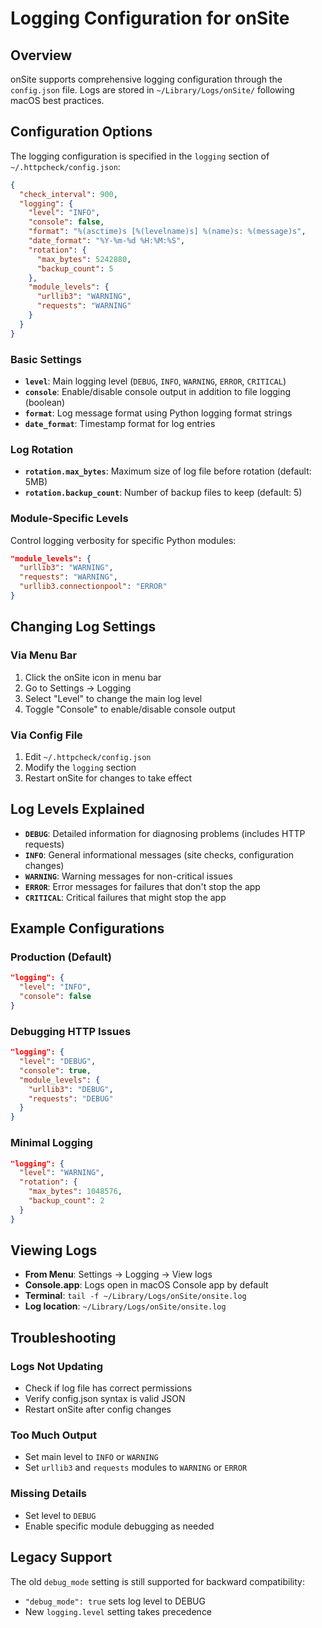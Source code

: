 # Logging Configuration for onSite

## Overview

onSite supports comprehensive logging configuration through the `config.json` file. Logs are stored in `~/Library/Logs/onSite/` following macOS best practices.

## Configuration Options

The logging configuration is specified in the `logging` section of `~/.httpcheck/config.json`:

```json
{
  "check_interval": 900,
  "logging": {
    "level": "INFO",
    "console": false,
    "format": "%(asctime)s [%(levelname)s] %(name)s: %(message)s",
    "date_format": "%Y-%m-%d %H:%M:%S",
    "rotation": {
      "max_bytes": 5242880,
      "backup_count": 5
    },
    "module_levels": {
      "urllib3": "WARNING",
      "requests": "WARNING"
    }
  }
}
```

### Basic Settings

- **`level`**: Main logging level (`DEBUG`, `INFO`, `WARNING`, `ERROR`, `CRITICAL`)
- **`console`**: Enable/disable console output in addition to file logging (boolean)
- **`format`**: Log message format using Python logging format strings
- **`date_format`**: Timestamp format for log entries

### Log Rotation

- **`rotation.max_bytes`**: Maximum size of log file before rotation (default: 5MB)
- **`rotation.backup_count`**: Number of backup files to keep (default: 5)

### Module-Specific Levels

Control logging verbosity for specific Python modules:

```json
"module_levels": {
  "urllib3": "WARNING",
  "requests": "WARNING",
  "urllib3.connectionpool": "ERROR"
}
```

## Changing Log Settings

### Via Menu Bar

1. Click the onSite icon in menu bar
2. Go to Settings → Logging
3. Select "Level" to change the main log level
4. Toggle "Console" to enable/disable console output

### Via Config File

1. Edit `~/.httpcheck/config.json`
2. Modify the `logging` section
3. Restart onSite for changes to take effect

## Log Levels Explained

- **`DEBUG`**: Detailed information for diagnosing problems (includes HTTP requests)
- **`INFO`**: General informational messages (site checks, configuration changes)
- **`WARNING`**: Warning messages for non-critical issues
- **`ERROR`**: Error messages for failures that don't stop the app
- **`CRITICAL`**: Critical failures that might stop the app

## Example Configurations

### Production (Default)
```json
"logging": {
  "level": "INFO",
  "console": false
}
```

### Debugging HTTP Issues
```json
"logging": {
  "level": "DEBUG",
  "console": true,
  "module_levels": {
    "urllib3": "DEBUG",
    "requests": "DEBUG"
  }
}
```

### Minimal Logging
```json
"logging": {
  "level": "WARNING",
  "rotation": {
    "max_bytes": 1048576,
    "backup_count": 2
  }
}
```

## Viewing Logs

- **From Menu**: Settings → Logging → View logs
- **Console.app**: Logs open in macOS Console app by default
- **Terminal**: `tail -f ~/Library/Logs/onSite/onsite.log`
- **Log location**: `~/Library/Logs/onSite/onsite.log`

## Troubleshooting

### Logs Not Updating
- Check if log file has correct permissions
- Verify config.json syntax is valid JSON
- Restart onSite after config changes

### Too Much Output
- Set main level to `INFO` or `WARNING`
- Set `urllib3` and `requests` modules to `WARNING` or `ERROR`

### Missing Details
- Set level to `DEBUG`
- Enable specific module debugging as needed

## Legacy Support

The old `debug_mode` setting is still supported for backward compatibility:
- `"debug_mode": true` sets log level to DEBUG
- New `logging.level` setting takes precedence
